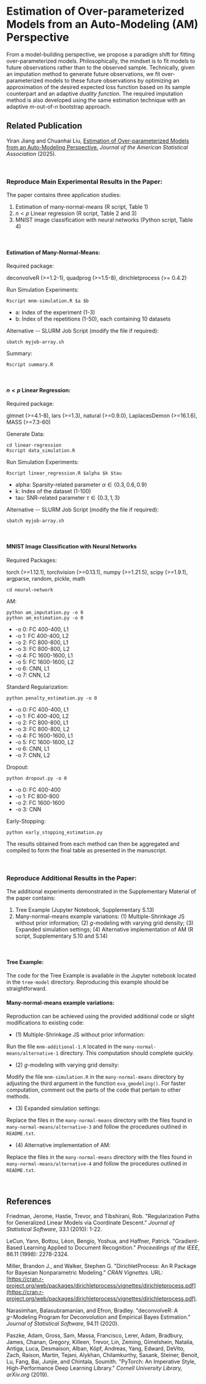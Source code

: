 
Estimation of Over-parameterized Models from an Auto-Modeling (AM) Perspective
===============================================================
From a model-building perspective, we propose a paradigm shift for fitting over-parameterized models. Philosophically, the mindset is to fit models to future observations rather than to the observed sample. Technically, given an imputation method to generate future observations, we fit over-parameterized models to these future observations by optimizing an approximation of the desired expected loss function based on its sample counterpart and an adaptive *duality function*. The required imputation method is also developed using the same estimation technique with an adaptive $m\text{-out-of-}n$ bootstrap approach.

## Related Publication

Yiran Jiang and Chuanhai Liu, [Estimation of Over-parameterized Models from an Auto-Modeling Perspective.](https://www.tandfonline.com/doi/pdf/10.1080/01621459.2025.2455192) *Journal of the American Statistical Association* (2025).

<br>

### Reproduce Main Experimental Results in the Paper:
 
 The paper contains three application studies:

1. Estimation of many-normal-means (R script, Table 1)
2. $n < p$ Linear regression (R script, Table 2 and 3)
3. MNIST image classification with neural networks (Python script, Table 4)

<br>

#### Estimation of Many-Normal-Means:

Required package:  

deconvolveR (>=1.2-1), quadprog (>=1.5-8), dirichletprocess (>= 0.4.2)

Run Simulation Experiments:

```{R}
Rscript mnm-simulation.R $a $b
```

 - a: Index of the experiment (1-3)
 - b: Index of the repetitions (1-50), each containing 10 datasets

Alternative -- SLURM Job Script (modify the file if required):
```{sh}
sbatch myjob-array.sh
```

Summary:
```{R}
Rscript summary.R
```

<br>


#### $n < p$ Linear Regression:

Required package:  

glmnet (>=4.1-8), lars (>=1.3), natural (>=0.9.0), LaplacesDemon (>=16.1.6), MASS (>=7.3-60)

Generate Data:
```{R}
cd linear-regression
Rscript data_simulation.R
```

Run Simulation Experiments:
```{R}
Rscript linear_regression.R $alpha $k $tau 
```

 - alpha: Sparsity-related parameter $`\alpha \in \{0.3,0.6,0.9\}`$
 - k: Index of the dataset (1-100)
 - tau: SNR-related parameter $`\tau \in \{0.3,1,3\}`$ 

Alternative -- SLURM Job Script (modify the file if required):
```{sh}
sbatch myjob-array.sh
```

<br>


#### MNIST Image Classification with Neural Networks

Required Packages:

torch (>=1.12.1), torchvision (>=0.13.1), numpy (>=1.21.5), scipy (>=1.9.1), argparse, random, pickle, math

```{python}
cd neural-network
```
AM:

```{python}
python am_imputation.py -o 0
python am_estimation.py -o 0
```

 - -o 0: FC 400-400, L1
 - -o 1: FC 400-400, L2
 - -o 2: FC 800-800, L1
 - -o 3: FC 800-800, L2
 - -o 4: FC 1600-1600, L1
 - -o 5: FC 1600-1600, L2
 - -o 6: CNN, L1
 - -o 7: CNN, L2


Standard Regularization:

```{python}
python penalty_estimation.py -o 0
```

 - -o 0: FC 400-400, L1
 - -o 1: FC 400-400, L2
 - -o 2: FC 800-800, L1
 - -o 3: FC 800-800, L2
 - -o 4: FC 1600-1600, L1
 - -o 5: FC 1600-1600, L2
 - -o 6: CNN, L1
 - -o 7: CNN, L2

Dropout:
```{python}
python dropout.py -o 0
```
 - -o 0: FC 400-400
 - -o 1: FC 800-800
 - -o 2: FC 1600-1600
 - -o 3: CNN



Early-Stopping:
```{python}
python early_stopping_estimation.py
```

The results obtained from each method can then be aggregated and compiled to form the final table as presented in the manuscript.

<br>


### Reproduce Additional Results in the Paper:

The additional experiments demonstrated in the Supplementary Material of the paper contains:

1. Tree Example (Jupyter Notebook, Supplementary S.13)
2. Many-normal-means example variations: (1) Multiple-Shrinkage JS without prior information; (2) $g$-modeling with varying grid density; (3) Expanded simulation settings; (4) Alternative implementation of AM (R script, Supplementary S.10 and S.14)


<br>

#### Tree Example:

The code for the Tree Example is available in the Jupyter notebook located in the `tree-model` directory. Reproducing this example should be straightforward.

#### Many-normal-means example variations:

Reproduction can be achieved using the provided additional code or slight modifications to existing code:

- (1) Multiple-Shrinkage JS without prior information: 

Run the file `mnm-additional-1.R` located in the `many-normal-means/alternative-1` directory. This computation should complete quickly.

- (2) $g$-modeling with varying grid density:

Modify the file `mnm-simulation.R` in the `many-normal-means` directory by adjusting the third argument in the function `eva_gmodeling()`. For faster computation, comment out the parts of the code that pertain to other methods.

- (3)  Expanded simulation settings:

Replace the files in the `many-normal-means` directory with the files found in `many-normal-means/alternative-3` and follow the procedures outlined in `README.txt`.

- (4) Alternative implementation of AM:

Replace the files in the `many-normal-means` directory with the files found in `many-normal-means/alternative-4` and follow the procedures outlined in `README.txt`.

<br>

## References

Friedman, Jerome, Hastie, Trevor, and Tibshirani, Rob. "Regularization Paths for Generalized Linear Models via Coordinate Descent." *Journal of Statistical Software*, 33.1 (2010): 1-22.

LeCun, Yann, Bottou, Léon, Bengio, Yoshua, and Haffner, Patrick. "Gradient-Based Learning Applied to Document Recognition." *Proceedings of the IEEE*, 86.11 (1998): 2278-2324.

Miller, Brandon J., and Walker, Stephen G. "DirichletProcess: An R Package for Bayesian Nonparametric Modeling." *CRAN Vignettes*. URL: [https://cran.r-project.org/web/packages/dirichletprocess/vignettes/dirichletprocess.pdf](https://cran.r-project.org/web/packages/dirichletprocess/vignettes/dirichletprocess.pdf).

Narasimhan, Balasubramanian, and Efron, Bradley. "deconvolveR: A $g-$Modeling Program for Deconvolution and Empirical Bayes Estimation." *Journal of Statistical Software*, 94.11 (2020).

Paszke, Adam, Gross, Sam, Massa, Francisco, Lerer, Adam, Bradbury, James, Chanan, Gregory, Killeen, Trevor, Lin, Zeming, Gimelshein, Natalia, Antiga, Luca, Desmaison, Alban, Köpf, Andreas, Yang, Edward, DeVito, Zach, Raison, Martin, Tejani, Alykhan, Chilamkurthy, Sasank, Steiner, Benoit, Lu, Fang, Bai, Junjie, and Chintala, Soumith. "PyTorch: An Imperative Style, High-Performance Deep Learning Library." *Cornell University Library, arXiv.org* (2019).


